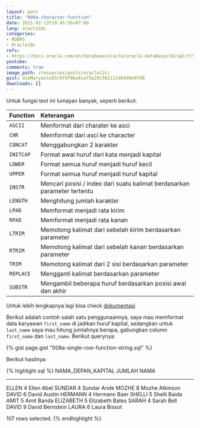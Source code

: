 ```yaml
---
layout: post
title: "009a-character-function"
date: 2021-02-13T19:45:56+07:00
lang: oracle18c
categories:
- RDBMS
- Oracle18c
refs: 
- https://docs.oracle.com/en/database/oracle/oracle-database/19/sqlrf/Single-Row-Functions.html#GUID-06062705-1EC8-44ED-89B8-0F0573B74EA2
youtube: 
comments: true
image_path: /resources/posts/oracle12c/
gist: dimMaryanto93/8f9f0ba4caf5a28c56111246499e97d0
downloads: []
---
```


Untuk fungsi text ini lumayan banyak, seperti berikut:

| Function  | Keterangan                        |
|:----------|:----------------------------------|
| `ASCII`   | Menformat dari charater ke asci   |
| `CHR`     | Memformat dari asci ke character  |
| `CONCAT`  | Menggabungkan 2 karakter          |
| `INITCAP` | Format awal huruf dari kata menjadi kapital |
| `LOWER`   | Format semua huruf menjadi huruf kecil | 
| `UPPER`   | Format semua huruf menjadi huruf kapital |
| `INSTR`   | Mencari posisi / index dari suatu kalimat berdasarkan parameter tertentu |
| `LENGTH`  | Menghitung jumlah karakter|
| `LPAD`    | Memformat menjadi rata kirim |
| `RPAD`    | Memformat menjadi rata kanan |
| `LTRIM`   | Memotong kalimat dari sebelah kirim berdasarkan parameter |
| `RTRIM`   | Memotong kalimat dari sebelah kanan berdasarkan parameter |
| `TRIM`    | Memotong kalimat dari 2 sisi berdasarkan parameter |
| `REPLACE` | Mengganti kalimat berdasarkan parameter |
| `SUBSTR`  | Mengambil beberapa huruf berdasarkan posisi awal dan akhir |

Untuk lebih lengkapnya lagi bisa check [dokumentasi](https://docs.oracle.com/en/database/oracle/oracle-database/19/sqlrf/Single-Row-Functions.html#GUID-06062705-1EC8-44ED-89B8-0F0573B74EA2)

Berikut adalah contoh salah satu penggunaannya, saya mau memformat data karyawan `first_name` di jadikan huruf kapital, sedangkan untuk `last_name` saya mau hitung jumlahnya berapa, gabungkan column `first_name` dan `last_name`. Berikut querynya:

{% gist page.gist "008a-single-row-function-string.sql" %}

Berikut hasilnya:

{% highlight sql %}
NAMA_DEPAN_KAPITAL       JUMLAH NAMA
-------------------- ---------- ----------------------------------------------
ELLEN                         4 Ellen Abel
SUNDAR                        4 Sundar Ande
MOZHE                         8 Mozhe Atkinson
DAVID                         6 David Austin
HERMANN                       4 Hermann Baer
SHELLI                        5 Shelli Baida
AMIT                          5 Amit Banda
ELIZABETH                     5 Elizabeth Bates
SARAH                         4 Sarah Bell
DAVID                         9 David Bernstein
LAURA                         6 Laura Bissot

107 rows selected.
{% endhighlight %}

